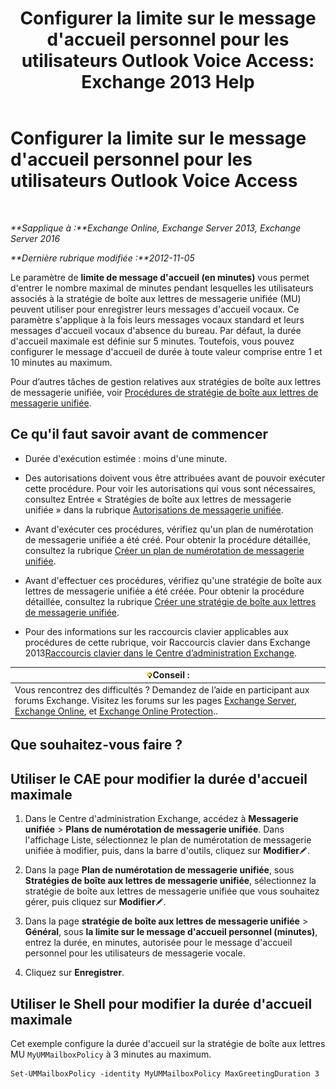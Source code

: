 ﻿---
title: "Configurer la limite sur le message d'accueil personnel pour les utilisateurs Outlook Voice Access: Exchange 2013 Help"
TOCTitle: Configurer la limite sur le message d'accueil personnel pour les utilisateurs Outlook Voice Access
ms:assetid: d400f250-0f55-45f5-9918-5f1d7819fbdf
ms:mtpsurl: https://technet.microsoft.com/fr-fr/library/Bb201731(v=EXCHG.150)
ms:contentKeyID: 50555501
ms.date: 05/23/2018
mtps_version: v=EXCHG.150
ms.translationtype: MT
---

# Configurer la limite sur le message d'accueil personnel pour les utilisateurs Outlook Voice Access

 

_**Sapplique à :**Exchange Online, Exchange Server 2013, Exchange Server 2016_

_**Dernière rubrique modifiée :**2012-11-05_

Le paramètre de **limite de message d'accueil (en minutes)** vous permet d'entrer le nombre maximal de minutes pendant lesquelles les utilisateurs associés à la stratégie de boîte aux lettres de messagerie unifiée (MU) peuvent utiliser pour enregistrer leurs messages d'accueil vocaux. Ce paramètre s'applique à la fois leurs messages vocaux standard et leurs messages d'accueil vocaux d'absence du bureau. Par défaut, la durée d'accueil maximale est définie sur 5 minutes. Toutefois, vous pouvez configurer le message d'accueil de durée à toute valeur comprise entre 1 et 10 minutes au maximum.

Pour d’autres tâches de gestion relatives aux stratégies de boîte aux lettres de messagerie unifiée, voir [Procédures de stratégie de boîte aux lettres de messagerie unifiée](um-mailbox-policy-procedures-exchange-2013-help.md).

## Ce qu'il faut savoir avant de commencer

  - Durée d'exécution estimée : moins d'une minute.

  - Des autorisations doivent vous être attribuées avant de pouvoir exécuter cette procédure. Pour voir les autorisations qui vous sont nécessaires, consultez Entrée « Stratégies de boîte aux lettres de messagerie unifiée » dans la rubrique [Autorisations de messagerie unifiée](unified-messaging-permissions-exchange-2013-help.md).

  - Avant d'exécuter ces procédures, vérifiez qu'un plan de numérotation de messagerie unifiée a été créé. Pour obtenir la procédure détaillée, consultez la rubrique [Créer un plan de numérotation de messagerie unifiée](create-a-um-dial-plan-exchange-2013-help.md).

  - Avant d'effectuer ces procédures, vérifiez qu'une stratégie de boîte aux lettres de messagerie unifiée a été créée. Pour obtenir la procédure détaillée, consultez la rubrique [Créer une stratégie de boîte aux lettres de messagerie unifiée](create-a-um-mailbox-policy-exchange-2013-help.md).

  - Pour des informations sur les raccourcis clavier applicables aux procédures de cette rubrique, voir Raccourcis clavier dans Exchange 2013[Raccourcis clavier dans le Centre d’administration Exchange](keyboard-shortcuts-in-the-exchange-admin-center-exchange-online-protection-help.md).

<table>
<thead>
<tr class="header">
<th><img src="images/Bb125224.tip(EXCHG.150).gif" title="Conseil" alt="Conseil" />Conseil :</th>
</tr>
</thead>
<tbody>
<tr class="odd">
<td>Vous rencontrez des difficultés ? Demandez de l’aide en participant aux forums Exchange. Visitez les forums sur les pages <a href="https://go.microsoft.com/fwlink/p/?linkid=60612">Exchange Server</a>, <a href="https://go.microsoft.com/fwlink/p/?linkid=267542">Exchange Online</a>, et <a href="https://go.microsoft.com/fwlink/p/?linkid=285351">Exchange Online Protection</a>..</td>
</tr>
</tbody>
</table>


## Que souhaitez-vous faire ?

## Utiliser le CAE pour modifier la durée d'accueil maximale

1.  Dans le Centre d'administration Exchange, accédez à **Messagerie unifiée** \> **Plans de numérotation de messagerie unifiée**. Dans l'affichage Liste, sélectionnez le plan de numérotation de messagerie unifiée à modifier, puis, dans la barre d'outils, cliquez sur **Modifier**![Icône Modifier](images/Bb124582.6f53ccb2-1f13-4c02-bea0-30690e6ea71d(EXCHG.150).gif "Icône Modifier").

2.  Dans la page **Plan de numérotation de messagerie unifiée**, sous **Stratégies de boîte aux lettres de messagerie unifiée**, sélectionnez la stratégie de boîte aux lettres de messagerie unifiée que vous souhaitez gérer, puis cliquez sur **Modifier**![Icône Modifier](images/Bb124582.6f53ccb2-1f13-4c02-bea0-30690e6ea71d(EXCHG.150).gif "Icône Modifier").

3.  Dans la page **stratégie de boîte aux lettres de messagerie unifiée** \> **Général**, sous **la limite sur le message d'accueil personnel (minutes)**, entrez la durée, en minutes, autorisée pour le message d'accueil personnel pour les utilisateurs de messagerie vocale.

4.  Cliquez sur **Enregistrer**.

## Utiliser le Shell pour modifier la durée d'accueil maximale

Cet exemple configure la durée d'accueil sur la stratégie de boîte aux lettres MU `MyUMMailboxPolicy` à 3 minutes au maximum.

    Set-UMMailboxPolicy -identity MyUMMailboxPolicy MaxGreetingDuration 3

